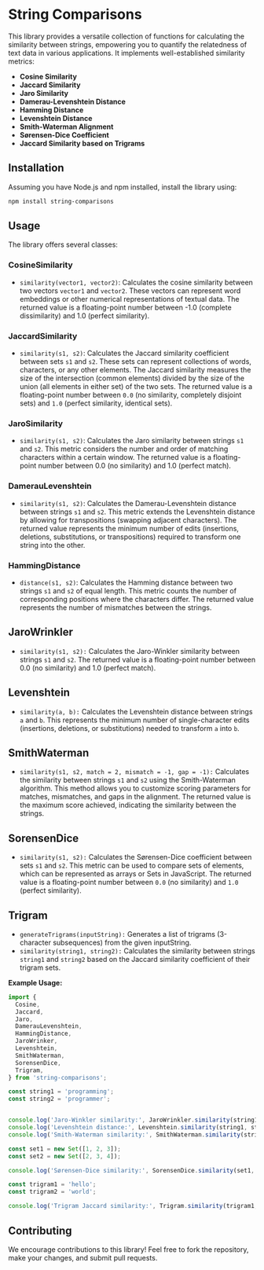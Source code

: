 # String Comparisons

This library provides a versatile collection of functions for calculating the similarity between strings, empowering you to quantify the relatedness of text data in various applications. It implements well-established similarity metrics:

- **Cosine Similarity**
- **Jaccard Similarity**
- **Jaro Similarity**
- **Damerau-Levenshtein Distance**
- **Hamming Distance**
- **Levenshtein Distance**
- **Smith-Waterman Alignment**
- **Sørensen-Dice Coefficient**
- **Jaccard Similarity based on Trigrams**


## Installation

Assuming you have Node.js and npm installed, install the library using:

```bash
npm install string-comparisons
```

## Usage

The library offers several classes:

### CosineSimilarity

- `similarity(vector1, vector2)`: Calculates the cosine similarity between two vectors `vector1` and `vector2`. These vectors can represent word embeddings or other numerical representations of textual data. The returned value is a floating-point number between -1.0 (complete dissimilarity) and 1.0 (perfect similarity).

### JaccardSimilarity
- `similarity(s1, s2)`: Calculates the Jaccard similarity coefficient between sets `s1` and `s2`. These sets can represent collections of words, characters, or any other elements. The Jaccard similarity measures the size of the intersection (common elements) divided by the size of the union (all elements in either set) of the two sets. The returned value is a floating-point number between `0.0` (no similarity, completely disjoint sets) and `1.0` (perfect similarity, identical sets).

### JaroSimilarity

- `similarity(s1, s2)`: Calculates the Jaro similarity between strings `s1` and `s2`. This metric considers the number and order of matching characters within a certain window. The returned value is a floating-point number between 0.0 (no similarity) and 1.0 (perfect match).

### DamerauLevenshtein

- `similarity(s1, s2)`: Calculates the Damerau-Levenshtein distance between strings `s1` and `s2`. This metric extends the Levenshtein distance by allowing for transpositions (swapping adjacent characters). The returned value represents the minimum number of edits (insertions, deletions, substitutions, or transpositions) required to transform one string into the other.

### HammingDistance

- `distance(s1, s2)`: Calculates the Hamming distance between two strings `s1` and `s2` of equal length. This metric counts the number of corresponding positions where the characters differ. The returned value represents the number of mismatches between the strings.

## JaroWrinkler

- `similarity(s1, s2):` Calculates the Jaro-Winkler similarity between strings `s1` and `s2`. The returned value is a floating-point number between 0.0 (no similarity) and 1.0 (perfect match).

## Levenshtein

- `similarity(a, b):` Calculates the Levenshtein distance between strings `a` and `b`. This represents the minimum number of single-character edits (insertions, deletions, or substitutions) needed to transform `a` into `b`.

## SmithWaterman

- `similarity(s1, s2, match = 2, mismatch = -1, gap = -1):` Calculates the similarity between strings `s1` and `s2` using the Smith-Waterman algorithm. This method allows you to customize scoring parameters for matches, mismatches, and gaps in the alignment. The returned value is the maximum score achieved, indicating the similarity between the strings.

## SorensenDice

- `similarity(s1, s2):` Calculates the Sørensen-Dice coefficient between sets `s1` and `s2`. This metric can be used to compare sets of elements, which can be represented as arrays or Sets in JavaScript. The returned value is a floating-point number between `0.0` (no similarity) and `1.0` (perfect similarity).

## Trigram

- `generateTrigrams(inputString):` Generates a list of trigrams (3-character subsequences) from the given inputString.
- `similarity(string1, string2):` Calculates the similarity between strings `string1` and `string2` based on the Jaccard similarity coefficient of their trigram sets.

**Example Usage:**


```javascript
import {
  Cosine,
  Jaccard,
  Jaro,
  DamerauLevenshtein,
  HammingDistance,
  JaroWrinker,
  Levenshtein,
  SmithWaterman,
  SorensenDice,
  Trigram,
} from 'string-comparisons';

const string1 = 'programming';
const string2 = 'programmer';


console.log('Jaro-Winkler similarity:', JaroWrinkler.similarity(string1, string2)); // Output: ~0.8888888888888889
console.log('Levenshtein distance:', Levenshtein.similarity(string1, string2)); // Output: 1
console.log('Smith-Waterman similarity:', SmithWaterman.similarity(string1, string2)); // Output: (higher score for matching characters)

const set1 = new Set([1, 2, 3]);
const set2 = new Set([2, 3, 4]);

console.log('Sørensen-Dice similarity:', SorensenDice.similarity(set1, set2)); // Output: 0.6666666666666667

const trigram1 = 'hello';
const trigram2 = 'world';

console.log('Trigram Jaccard similarity:', Trigram.similarity(trigram1, trigram2)); // Output: 0 (no shared trigrams)
```
## Contributing

We encourage contributions to this library! Feel free to fork the repository, make your changes, and submit pull requests.




